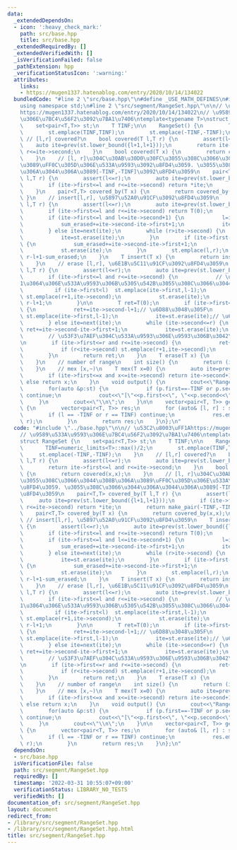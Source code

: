 ```yaml
---
data:
  _extendedDependsOn:
  - icon: ':heavy_check_mark:'
    path: src/base.hpp
    title: src/base.hpp
  _extendedRequiredBy: []
  _extendedVerifiedWith: []
  _isVerificationFailed: false
  _pathExtension: hpp
  _verificationStatusIcon: ':warning:'
  attributes:
    links:
    - https://mugen1337.hatenablog.com/entry/2020/10/14/134022
  bundledCode: "#line 2 \"src/base.hpp\"\n#define _USE_MATH_DEFINES\n#include <bits/stdc++.h>\n\
    using namespace std;\n#line 2 \"src/segment/RangeSet.hpp\"\n\n// \u53C2\u8003\uFF1A\
    https://mugen1337.hatenablog.com/entry/2020/10/14/134022\n// \u9589\u533A\u9593\
    \u306E\u7BC4\u56F2\u3092\u7BA1\u7406\ntemplate<typename T>\nstruct RangeSet {\n\
    \    set<pair<T,T>> st;\n    T TINF;\n\n    RangeSet() {\n        TINF=numeric_limits<T>::max()/2;\n\
    \        st.emplace(TINF,TINF);\n        st.emplace(-TINF,-TINF);\n    }\n   \
    \ // [l,r] covered?\n    bool covered(T l,T r) {\n        assert(l<=r);\n    \
    \    auto ite=prev(st.lower_bound({l+1,l+1}));\n        return ite->first<=l and\
    \ r<=ite->second;\n    }\n    bool covered(T x) {\n        return covered(x,x);\n\
    \    }\n    // [l, r]\u304C\u30AB\u30D0\u30FC\u3055\u308C\u3066\u3044\u308B\u306A\
    \u3089\uFF0C\u305D\u306E\u533A\u9593\u3092\u8FD4\u3059. \u3055\u308C\u3066\u3044\
    \u306A\u3044\u306A\u3089[-TINF,-TINF]\u3092\u8FD4\u3059\n    pair<T,T> covered_by(T\
    \ l,T r) {\n        assert(l<=r);\n        auto ite=prev(st.lower_bound({l+1,l+1}));\n\
    \        if (ite->first<=l and r<=ite->second) return *ite;\n        return make_pair(-TINF,-TINF);\n\
    \    }\n    pair<T,T> covered_by(T x) {\n        return covered_by(x,x);\n   \
    \ }\n    // insert[l,r], \u5897\u52A0\u91CF\u3092\u8FD4\u3059\n    T insert(T\
    \ l,T r) {\n        assert(l<=r);\n        auto ite=prev(st.lower_bound({l+1,l+1}));\n\
    \        if (ite->first<=l and r<=ite->second) return T(0);\n        T sum_erased=T(0);\n\
    \        if (ite->first<=l and l<=ite->second+1) {\n            l=ite->first;\n\
    \            sum_erased+=ite->second-ite->first+1;\n            ite=st.erase(ite);\n\
    \        } else ite=next(ite);\n        while (r>ite->second) {\n            sum_erased+=ite->second-ite->first+1;\n\
    \            ite=st.erase(ite);\n        }\n        if (ite->first-1<=r and r<=ite->second)\
    \ {\n            sum_erased+=ite->second-ite->first+1;\n            r=ite->second;\n\
    \            st.erase(ite);\n        }\n        st.emplace(l,r);\n        return\
    \ r-l+1-sum_erased;\n    }\n    T insert(T x) {\n        return insert(x,x);\n\
    \    }\n    // erase [l,r], \u6E1B\u5C11\u91CF\u3092\u8FD4\u3059\n    T erase(T\
    \ l,T r) {\n        assert(l<=r);\n        auto ite=prev(st.lower_bound({l+1,l+1}));\n\
    \        if (ite->first<=l and r<=ite->second) {\n            // \u5B8C\u5168\u306B\
    1\u3064\u306E\u533A\u9593\u306B\u5305\u542B\u3055\u308C\u3066\u3044\u308B\n  \
    \          if (ite->first<l)  st.emplace(ite->first,l-1);\n            if (r<ite->second)\
    \ st.emplace(r+1,ite->second);\n            st.erase(ite);\n            return\
    \ r-l+1;\n        }\n\n        T ret=T(0);\n        if (ite->first<=l and l<=ite->second)\
    \ {\n            ret+=ite->second-l+1;// \u6D88\u3048\u305F\n            if (ite->first<l)\
    \ st.emplace(ite->first,l-1);\n            ite=st.erase(ite);// \u6B21\u3078\n\
    \        } else ite=next(ite);\n        while (ite->second<=r) {\n           \
    \ ret+=ite->second-ite->first+1;\n            ite=st.erase(ite);\n        }\n\
    \        // \u53F3\u7AEF\u304C\u533A\u9593\u306E\u9593\u306B\u3042\u308B\u304B\
    \n        if (ite->first<=r and r<=ite->second) {\n            ret+=r-ite->first+1;\n\
    \            if (r<ite->second) st.emplace(r+1,ite->second);\n            st.erase(ite);\n\
    \        }\n        return ret;\n    }\n    T erase(T x) {\n        return erase(x,x);\n\
    \    }\n    // number of range\n    int size() {\n        return (int)st.size()-2;\n\
    \    }\n    // mex [x,~)\n    T mex(T x=0) {\n        auto ite=prev(st.lower_bound({x+1,x+1}));\n\
    \        if (ite->first<=x and x<=ite->second) return ite->second+1;\n       \
    \ else return x;\n    }\n    void output() {\n        cout<<\"RangeSet : \";\n\
    \        for(auto &p:st) {\n            if (p.first==-TINF or p.second==TINF)\
    \ continue;\n            cout<<\"[\"<<p.first<<\", \"<<p.second<<\"] \";\n   \
    \     }\n        cout<<\"\\n\";\n    }\n\n    vector<pair<T, T>> get_ranges()\
    \ {\n        vector<pair<T, T>> res;\n        for (auto& [l, r] : st) {\n    \
    \        if (l == -TINF or r == TINF) continue;\n            res.emplace_back(l,\
    \ r);\n        }\n        return res;\n    }\n};\n"
  code: "#include \"../base.hpp\"\n\n// \u53C2\u8003\uFF1Ahttps://mugen1337.hatenablog.com/entry/2020/10/14/134022\n\
    // \u9589\u533A\u9593\u306E\u7BC4\u56F2\u3092\u7BA1\u7406\ntemplate<typename T>\n\
    struct RangeSet {\n    set<pair<T,T>> st;\n    T TINF;\n\n    RangeSet() {\n \
    \       TINF=numeric_limits<T>::max()/2;\n        st.emplace(TINF,TINF);\n   \
    \     st.emplace(-TINF,-TINF);\n    }\n    // [l,r] covered?\n    bool covered(T\
    \ l,T r) {\n        assert(l<=r);\n        auto ite=prev(st.lower_bound({l+1,l+1}));\n\
    \        return ite->first<=l and r<=ite->second;\n    }\n    bool covered(T x)\
    \ {\n        return covered(x,x);\n    }\n    // [l, r]\u304C\u30AB\u30D0\u30FC\
    \u3055\u308C\u3066\u3044\u308B\u306A\u3089\uFF0C\u305D\u306E\u533A\u9593\u3092\
    \u8FD4\u3059. \u3055\u308C\u3066\u3044\u306A\u3044\u306A\u3089[-TINF,-TINF]\u3092\
    \u8FD4\u3059\n    pair<T,T> covered_by(T l,T r) {\n        assert(l<=r);\n   \
    \     auto ite=prev(st.lower_bound({l+1,l+1}));\n        if (ite->first<=l and\
    \ r<=ite->second) return *ite;\n        return make_pair(-TINF,-TINF);\n    }\n\
    \    pair<T,T> covered_by(T x) {\n        return covered_by(x,x);\n    }\n   \
    \ // insert[l,r], \u5897\u52A0\u91CF\u3092\u8FD4\u3059\n    T insert(T l,T r)\
    \ {\n        assert(l<=r);\n        auto ite=prev(st.lower_bound({l+1,l+1}));\n\
    \        if (ite->first<=l and r<=ite->second) return T(0);\n        T sum_erased=T(0);\n\
    \        if (ite->first<=l and l<=ite->second+1) {\n            l=ite->first;\n\
    \            sum_erased+=ite->second-ite->first+1;\n            ite=st.erase(ite);\n\
    \        } else ite=next(ite);\n        while (r>ite->second) {\n            sum_erased+=ite->second-ite->first+1;\n\
    \            ite=st.erase(ite);\n        }\n        if (ite->first-1<=r and r<=ite->second)\
    \ {\n            sum_erased+=ite->second-ite->first+1;\n            r=ite->second;\n\
    \            st.erase(ite);\n        }\n        st.emplace(l,r);\n        return\
    \ r-l+1-sum_erased;\n    }\n    T insert(T x) {\n        return insert(x,x);\n\
    \    }\n    // erase [l,r], \u6E1B\u5C11\u91CF\u3092\u8FD4\u3059\n    T erase(T\
    \ l,T r) {\n        assert(l<=r);\n        auto ite=prev(st.lower_bound({l+1,l+1}));\n\
    \        if (ite->first<=l and r<=ite->second) {\n            // \u5B8C\u5168\u306B\
    1\u3064\u306E\u533A\u9593\u306B\u5305\u542B\u3055\u308C\u3066\u3044\u308B\n  \
    \          if (ite->first<l)  st.emplace(ite->first,l-1);\n            if (r<ite->second)\
    \ st.emplace(r+1,ite->second);\n            st.erase(ite);\n            return\
    \ r-l+1;\n        }\n\n        T ret=T(0);\n        if (ite->first<=l and l<=ite->second)\
    \ {\n            ret+=ite->second-l+1;// \u6D88\u3048\u305F\n            if (ite->first<l)\
    \ st.emplace(ite->first,l-1);\n            ite=st.erase(ite);// \u6B21\u3078\n\
    \        } else ite=next(ite);\n        while (ite->second<=r) {\n           \
    \ ret+=ite->second-ite->first+1;\n            ite=st.erase(ite);\n        }\n\
    \        // \u53F3\u7AEF\u304C\u533A\u9593\u306E\u9593\u306B\u3042\u308B\u304B\
    \n        if (ite->first<=r and r<=ite->second) {\n            ret+=r-ite->first+1;\n\
    \            if (r<ite->second) st.emplace(r+1,ite->second);\n            st.erase(ite);\n\
    \        }\n        return ret;\n    }\n    T erase(T x) {\n        return erase(x,x);\n\
    \    }\n    // number of range\n    int size() {\n        return (int)st.size()-2;\n\
    \    }\n    // mex [x,~)\n    T mex(T x=0) {\n        auto ite=prev(st.lower_bound({x+1,x+1}));\n\
    \        if (ite->first<=x and x<=ite->second) return ite->second+1;\n       \
    \ else return x;\n    }\n    void output() {\n        cout<<\"RangeSet : \";\n\
    \        for(auto &p:st) {\n            if (p.first==-TINF or p.second==TINF)\
    \ continue;\n            cout<<\"[\"<<p.first<<\", \"<<p.second<<\"] \";\n   \
    \     }\n        cout<<\"\\n\";\n    }\n\n    vector<pair<T, T>> get_ranges()\
    \ {\n        vector<pair<T, T>> res;\n        for (auto& [l, r] : st) {\n    \
    \        if (l == -TINF or r == TINF) continue;\n            res.emplace_back(l,\
    \ r);\n        }\n        return res;\n    }\n};\n"
  dependsOn:
  - src/base.hpp
  isVerificationFile: false
  path: src/segment/RangeSet.hpp
  requiredBy: []
  timestamp: '2022-03-31 10:55:07+09:00'
  verificationStatus: LIBRARY_NO_TESTS
  verifiedWith: []
documentation_of: src/segment/RangeSet.hpp
layout: document
redirect_from:
- /library/src/segment/RangeSet.hpp
- /library/src/segment/RangeSet.hpp.html
title: src/segment/RangeSet.hpp
---
```

